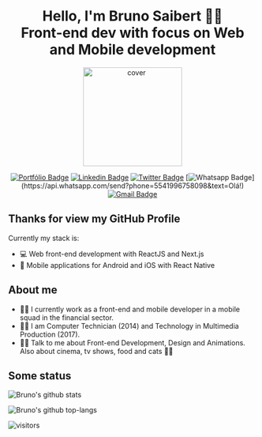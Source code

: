 <h1 align='center'> Hello, I'm Bruno Saibert 👨‍🚀 <br />
Front-end dev with focus on Web and Mobile development</h1>

<div align="center">
<img width="200px" height = "200px" src="https://avatars.githubusercontent.com/u/40339324?v=4" alt="cover" />
</div>

<div slyle='text-align: center' align='center'>

[![Portfólio Badge](https://img.shields.io/badge/Portfólio%20-Bruno%20Saibert-%231b9?style=for-the-badge)](https://brunosaibert.com.br/)
[![Linkedin Badge](https://img.shields.io/badge/-LinkedIn-blue?style=for-the-badge&logo=Linkedin&logoColor=white&link=https://www.linkedin.com/in/brunohenriquesaibert/)](https://www.linkedin.com/in/brunohenriquesaibert/)
[![Twitter Badge](https://img.shields.io/badge/-Twitter-1ca0f1?style=for-the-badge&labelColor=1ca0f1&logo=twitter&logoColor=white&link=https://twitter.com/bh_saibert)](https://twitter.com/bh_saibert)
[![Whatsapp Badge](https://img.shields.io/badge/-Whatsapp-4CA143?style=for-the-badge&labelColor=4CA143&logo=whatsapp&logoColor=white&link=https://api.whatsapp.com/send?phone=5541996758098&text=Olá!)](https://api.whatsapp.com/send?phone=5541996758098&text=Olá!)
[![Gmail Badge](https://img.shields.io/badge/-Gmail-c14438?style=for-the-badge&logo=Gmail&logoColor=white&link=mailto:brunosaibert@gmail.com)](mailto:brunosaibert@gmail.com)
  
</div>

## Thanks for view my GitHub Profile

Currently my stack is:

- 💻 Web front-end development with ReactJS and Next.js
- 📱 Mobile applications for Android and iOS with React Native

## About me

- 👨‍💻 I currently work as a front-end and mobile developer in a mobile squad in the financial sector.
- 👨‍🎓 I am Computer Technician (2014) and Technology in Multimedia Production (2017).
- 🙋‍♂️ Talk to me about Front-end Development, Design and Animations. Also about cinema, tv shows, food and cats 🐱‍💻

## Some status

![Bruno's github stats](https://github-readme-stats.vercel.app/api?username=BrunoSaibert&show_icons=true&theme=dracula)

![Bruno's github top-langs](https://github-readme-stats.vercel.app/api/top-langs/?username=BrunoSaibert&layout=compact&theme=dracula&hide=java,objective-c)

![visitors](https://visitor-badge.glitch.me/badge?page_id=BrunoSaibert.BrunoSaibert)
